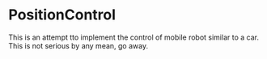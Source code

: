 # PositionControl
This is an attempt tto implement the control of mobile robot similar to a car. This is not serious by any mean, go away.
